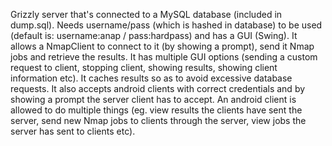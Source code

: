 Grizzly server that's connected to a MySQL database (included in dump.sql). 
Needs username/pass (which is hashed in database) to be used (default is: username:anap / pass:hardpass) and has a GUI (Swing).
It allows a NmapClient to connect to it (by showing a prompt), send it Nmap jobs and retrieve the results. 
It has multiple GUI options (sending a custom request to client, stopping client, showing results, showing client information etc).
It caches results so as to avoid excessive database requests.
It also accepts android clients with correct credentials and by showing a prompt the server client has to accept. 
An android client is allowed to do multiple things (eg. view results the clients have sent the server, send new Nmap jobs to clients through the server, view jobs the server has sent to clients etc).